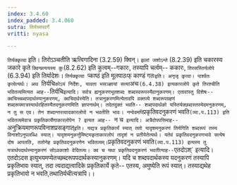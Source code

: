 ```yaml
---
index: 3.4.60
index_padded: 3.4.060
sutra: तिर्यच्यपवर्गे
vritti: nyasa

---
```

`तिर्यक्कृत्वा` इति। तिरोऽञ्चतीति ऋत्विगादिना (3.2.59) क्विन्। `झलां जशोऽन्ते` (8.2.39) इति चकारस्य जकारे कृते `क्विन्प्रत्ययस्य कुः`(8.2.62) इति कुत्वम्--गकारः, तस्यापि चर्त्वम्-- ककारः, `तिरसस्तिर्यलोपे` (6.3.94) इति तिर्यादेशः। `तिर्यक्कृत्वा `प्काष्ठं इति मूलपाठःफ् काण्डं गतः`इति। अनृजृ कृत्वा। पार्श्वतः कृत्वेत्यर्थः।
अथ `तिर्यचि` कोऽयं निर्देशः, यावता भसञ्ज्ञायां सत्यां `अचः` (6.4.38) इत्यकारलोपे कृते तिरश्चीति भवितव्यमित्यत आह-- `तिर्यचि` इत्यादि। सर्वत्र ह्यनुकरणभूतशब्दः शब्दस्वरूपस्यैवानुकरणम्। एतावांस्तु विशेषः-- क्वचिच्चब्दपदार्थस्यानुकरणम्, क्वचिदर्थस्येति। तत्रानुकरणमित्येतावपि वक्तव्ये शब्दरूपग्रहणं शब्दरूपमात्रस्यार्थरहितस्यैतदनुकरणमिति ज्ञापनार्थम्। तदेतदुक्तं भवति-- शब्दपदार्थको यस्तिर्यक्छब्दस्तस्येदमनुकरणम्, न तु स एव। तेन शब्दान्तरत्वादकारलोपो न भवतीति भावः। नन्वेवमपि `प्रकृतिवदनुकरणं भवति`(व्या.प.113) इति भवितव्यमेवात्र प्रकृतिकार्येणाकारलोपेन ? इत्यत आह-- `न च` इत्यादि। अत्रैवोपपत्तिमाह--`अनुक्रियमाणरूपविनाशप्रसङ्गात्` इति। यद्यत्र प्रकृतिकार्यं स्यात् ततो यादृशमनुकरणं तिर्यगिति शब्दरूपं तस्य विनाशोऽनुपलब्धिः स्यात्। यादृशमनुकर्त्तुमिष्टमकृताकारलोपं तादृशं न प्रतीयेतेत्यर्थः। यतेवं प्रकृतिवदनुकरणभावे सत्येष दोष आपतति, ततोनेह प्रकृतिवदनुकरणेन भवितव्यम्। `प्रकृतिवदनुकरणं भवति` (व्या.प.113) इत्यस्य तु यत्रार्थपदार्थस्यानुकरणं सोऽवकाशो वेदितव्यः। क्व च यथा प्रकृतिवदनुकरणं भवतीत्याह-- `एतदोऽश्` इत्यादि। एतदोऽदस इत्युभयमप्येतच्छब्दरूपपदार्थकस्यानुकरणम्। यदि च शब्दपदार्थकस्य यदनुकरणं तस्यापि प्रकृतिभावः स्यात्, तदा त्यदाद्यत्वादिके प्रकृतिकार्ये कृते-- एतस्य, अमुष्येति रूपं स्यात्। तस्याद्यथेह प्रकृतिभावो न भवति,तथातिर्यचीत्यत्रापि।।